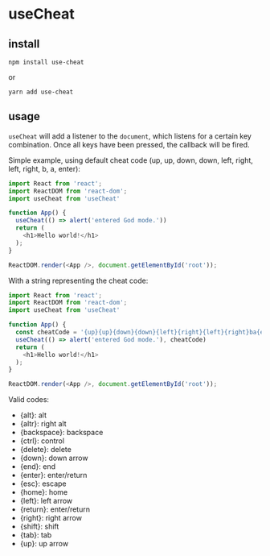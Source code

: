 # useCheat

## install

```
npm install use-cheat
```
or
```
yarn add use-cheat
```

## usage

`useCheat` will add a listener to the `document`, which listens for a certain key combination. Once all keys have been pressed, the callback will be fired.

Simple example, using default cheat code (up, up, down, down, left, right, left, right, b, a, enter):

```js
import React from 'react';
import ReactDOM from 'react-dom';
import useCheat from 'useCheat'

function App() {
  useCheat(() => alert('entered God mode.'))
  return (
    <h1>Hello world!</h1>
  );
}

ReactDOM.render(<App />, document.getElementById('root'));
```

With a string representing the cheat code:

```js
import React from 'react';
import ReactDOM from 'react-dom';
import useCheat from 'useCheat'

function App() {
  const cheatCode = '{up}{up}{down}{down}{left}{right}{left}{right}ba{enter}'
  useCheat(() => alert('entered God mode.'), cheatCode)
  return (
    <h1>Hello world!</h1>
  );
}

ReactDOM.render(<App />, document.getElementById('root'));
```

Valid codes:
- {alt}: alt
- {altr}: right alt
- {backspace}: backspace
- {ctrl}: control
- {delete}: delete
- {down}: down arrow
- {end}: end
- {enter}: enter/return
- {esc}: escape
- {home}: home
- {left}: left arrow
- {return}: enter/return
- {right}: right arrow
- {shift}: shift
- {tab}: tab
- {up}: up arrow
